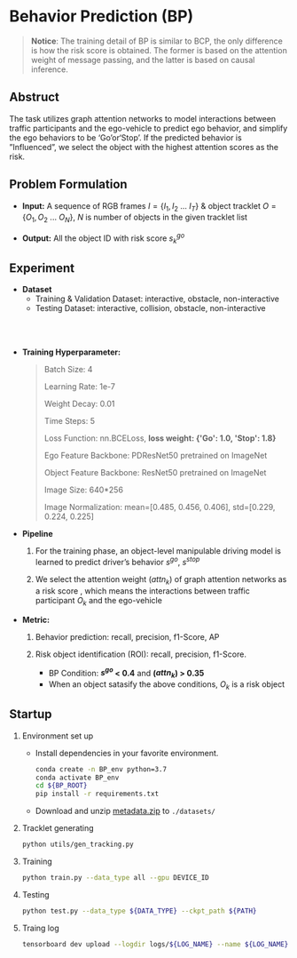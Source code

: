 # Behavior Prediction (BP)
> **Notice**: The training detail of BP is similar to BCP, the only difference is how the risk score is obtained. The former is based on the attention weight of message passing, and the latter is based on causal inference.

## **Abstruct**
The task utilizes graph attention networks to model interactions between traffic participants and the ego-vehicle to predict ego behavior, and simplify the ego behaviors to be ‘Go’or‘Stop’.
If the predicted behavior is ”Influenced”, we select the object with the highest attention scores as the risk.

## **Problem Formulation**
* **Input:** A sequence of RGB frames $I = \{I_1, I_2\ ...\ I_T\}$  & object tracklet $O = \{O_1,O_2\ ...\ O_N\}$, $N$ is number of objects in the given tracklet list

* **Output:**  All the object ID with risk score $s^{go}_k$

## **Experiment**
	
- **Dataset**
	* Training & Validation Dataset: interactive, obstacle, non-interactive
    * Testing Dataset: interactive, collision, obstacle, non-interactive
<br />
<br />

- **Training Hyperparameter:**
	
	> Batch Size:	4
	> 
	> Learning Rate:	1e-7
	> 
	> Weight Decay:  0.01
	> 
	> Time Steps:	5
	> 
	> Loss Function: nn.BCELoss, **loss weight: {'Go': 1.0, 'Stop': 1.8}**
	> 
	> Ego Feature Backbone:	PDResNet50 pretrained on ImageNet
	> 
	> Object Feature Backbone:	ResNet50 pretrained on ImageNet
	> 
	> Image Size: 640\*256
	> 
	> Image Normalization: mean=[0.485, 0.456, 0.406], std=[0.229, 0.224, 0.225]

- **Pipeline**
    1. For the training phase, an object-level manipulable driving model is learned to predict driver’s behavior $s^{go}$, $s^{stop}$
	
	2. We select the attention weight ($attn_k$) of graph attention networks as a risk score , which means the interactions between traffic participant $O_k$ and the ego-vehicle

- **Metric:**
	1. Behavior prediction: recall, precision, f1-Score, AP
	2. Risk object identification (ROI): recall, precision, f1-Score. 
		
		* BP Condition: **$s^{go}$ < 0.4** and **($attn_k$) > 0.35**
		* When an object satasify the above conditions, $O_k$ is a risk object



## **Startup**

1. Environment set up
  	
	* Install dependencies in your favorite environment. 	
		```bash
		conda create -n BP_env python=3.7
		conda activate BP_env
		cd ${BP_ROOT}
		pip install -r requirements.txt
		```
	* Download and unzip [metadata.zip](https://nycu1-my.sharepoint.com/personal/ychen_m365_nycu_edu_tw/_layouts/15/onedrive.aspx?ga=1&id=%2Fpersonal%2Fychen%5Fm365%5Fnycu%5Fedu%5Ftw%2FDocuments%2FRiskBench%2FDATA%5FFOR%5FPlanning%5FAware%5FMetric) to `./datasets/`
1. Tracklet generating
	```bash
	python utils/gen_tracking.py	
	```
2.  Training
	```bash
	python train.py --data_type all --gpu DEVICE_ID
	```
3. Testing
	```bash
	python test.py --data_type ${DATA_TYPE} --ckpt_path ${PATH}
	```
4. Traing log
	```bash
	tensorboard dev upload --logdir logs/${LOG_NAME} --name ${LOG_NAME}
	```


		
